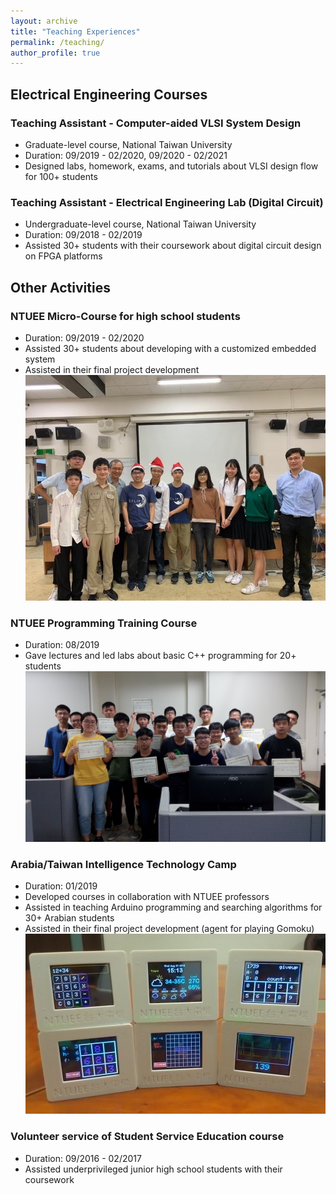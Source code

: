 ```yaml
---
layout: archive
title: "Teaching Experiences"
permalink: /teaching/
author_profile: true
---
```


## Electrical Engineering Courses
### Teaching Assistant - Computer-aided VLSI System Design
* Graduate-level course, National Taiwan University
* Duration: 09/2019 - 02/2020, 09/2020 - 02/2021
* Designed labs, homework, exams, and tutorials about VLSI design flow for 100+ students

### Teaching Assistant - Electrical Engineering Lab (Digital Circuit)
* Undergraduate-level course, National Taiwan University
* Duration: 09/2018 - 02/2019
* Assisted 30+ students with their coursework about digital circuit design on FPGA platforms

## Other Activities
### NTUEE Micro-Course for high school students
* Duration: 09/2019 - 02/2020
* Assisted 30+ students about developing with a customized embedded system
* Assisted in their final project development <br/>
<img src='/images/Teach-micro.jpg' width='600' > <br/>

### NTUEE Programming Training Course
* Duration: 08/2019
* Gave lectures and led labs about basic C++ programming for 20+ students <br/>
<img src='/images/Teach-cpp.jpg' width='600' > <br/>

### Arabia/Taiwan Intelligence Technology Camp
* Duration: 01/2019
* Developed courses in collaboration with NTUEE professors
* Assisted in teaching Arduino programming and searching algorithms for 30+ Arabian students
* Assisted in their final project development (agent for playing Gomoku) <br/>
<img src='/images/Teach-arabia.jpg' width='600' > <br/>

### Volunteer service of Student Service Education course
* Duration: 09/2016 - 02/2017
* Assisted underprivileged junior high school students with their coursework <br/>

<!--
{% include base_path %}

{% for post in site.teaching reversed %}
  {% include archive-single.html %}
{% endfor %}
-->